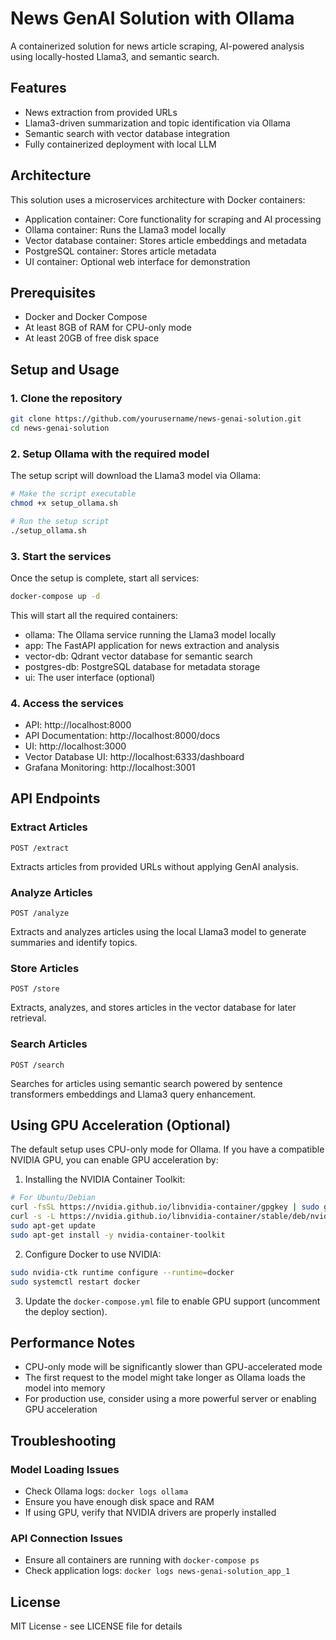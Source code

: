 # News GenAI Solution with Ollama

A containerized solution for news article scraping, AI-powered analysis using locally-hosted Llama3, and semantic search.

## Features
- News extraction from provided URLs
- Llama3-driven summarization and topic identification via Ollama
- Semantic search with vector database integration
- Fully containerized deployment with local LLM

## Architecture
This solution uses a microservices architecture with Docker containers:
- Application container: Core functionality for scraping and AI processing
- Ollama container: Runs the Llama3 model locally
- Vector database container: Stores article embeddings and metadata
- PostgreSQL container: Stores article metadata
- UI container: Optional web interface for demonstration

## Prerequisites
- Docker and Docker Compose
- At least 8GB of RAM for CPU-only mode
- At least 20GB of free disk space

## Setup and Usage

### 1. Clone the repository
```bash
git clone https://github.com/yourusername/news-genai-solution.git
cd news-genai-solution
```

### 2. Setup Ollama with the required model
The setup script will download the Llama3 model via Ollama:

```bash
# Make the script executable
chmod +x setup_ollama.sh

# Run the setup script
./setup_ollama.sh
```

### 3. Start the services
Once the setup is complete, start all services:

```bash
docker-compose up -d
```

This will start all the required containers:
- ollama: The Ollama service running the Llama3 model locally
- app: The FastAPI application for news extraction and analysis
- vector-db: Qdrant vector database for semantic search
- postgres-db: PostgreSQL database for metadata storage
- ui: The user interface (optional)

### 4. Access the services
- API: http://localhost:8000
- API Documentation: http://localhost:8000/docs
- UI: http://localhost:3000
- Vector Database UI: http://localhost:6333/dashboard
- Grafana Monitoring: http://localhost:3001

## API Endpoints

### Extract Articles
```
POST /extract
```
Extracts articles from provided URLs without applying GenAI analysis.

### Analyze Articles
```
POST /analyze
```
Extracts and analyzes articles using the local Llama3 model to generate summaries and identify topics.

### Store Articles
```
POST /store
```
Extracts, analyzes, and stores articles in the vector database for later retrieval.

### Search Articles
```
POST /search
```
Searches for articles using semantic search powered by sentence transformers embeddings and Llama3 query enhancement.

## Using GPU Acceleration (Optional)

The default setup uses CPU-only mode for Ollama. If you have a compatible NVIDIA GPU, you can enable GPU acceleration by:

1. Installing the NVIDIA Container Toolkit:
```bash
# For Ubuntu/Debian
curl -fsSL https://nvidia.github.io/libnvidia-container/gpgkey | sudo gpg --dearmor -o /usr/share/keyrings/nvidia-container-toolkit-keyring.gpg
curl -s -L https://nvidia.github.io/libnvidia-container/stable/deb/nvidia-container-toolkit.list | sed 's#deb https://#deb [signed-by=/usr/share/keyrings/nvidia-container-toolkit-keyring.gpg] https://#g' | sudo tee /etc/apt/sources.list.d/nvidia-container-toolkit.list
sudo apt-get update
sudo apt-get install -y nvidia-container-toolkit
```

2. Configure Docker to use NVIDIA:
```bash
sudo nvidia-ctk runtime configure --runtime=docker
sudo systemctl restart docker
```

3. Update the `docker-compose.yml` file to enable GPU support (uncomment the deploy section).

## Performance Notes
- CPU-only mode will be significantly slower than GPU-accelerated mode
- The first request to the model might take longer as Ollama loads the model into memory
- For production use, consider using a more powerful server or enabling GPU acceleration

## Troubleshooting

### Model Loading Issues
- Check Ollama logs: `docker logs ollama`
- Ensure you have enough disk space and RAM
- If using GPU, verify that NVIDIA drivers are properly installed

### API Connection Issues
- Ensure all containers are running with `docker-compose ps`
- Check application logs: `docker logs news-genai-solution_app_1`

## License
MIT License - see LICENSE file for details